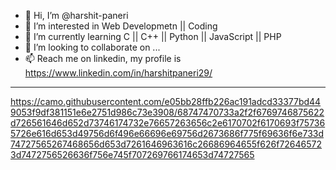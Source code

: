 - 👋 Hi, I’m @harshit-paneri
- 👀 I’m interested in Web Developmetn || Coding
- 🌱 I’m currently learning C || C++ || Python || JavaScript || PHP 
- 💞️ I’m looking to collaborate on ...
- 📫 Reach me on linkedin, my profile is https://www.linkedin.com/in/harshitpaneri29/
______________________________________________________________________
https://camo.githubusercontent.com/e05bb28ffb226ac191adcd33377bd449053f9df381151e6e2751d986c73e3908/68747470733a2f2f6769746875622d726561646d652d73746174732e76657263656c2e6170702f6170693f757365726e616d653d49756d6f496e66696e69756d2673686f775f69636f6e733d74727565267468656d653d7261646963616c26686964655f626f726465723d7472756526636f756e745f707269766174653d74727565
<!---
harshit-paneri/harshit-paneri is a ✨ special ✨ repository because its `README.md` (this file) appears on your GitHub profile.
You can click the Preview link to take a look at your changes.
--->
